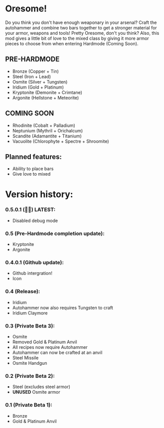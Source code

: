 # Oresome!

Do you think you don't have enough weaponary in your arsenal? Craft the autohammer and combine two bars together to get a stronger material for your armor, weapons and tools! Pretty Oresome, don't you think? Also, this mod gives a little bit of love to the mixed class by giving it more armor pieces to choose from when entering Hardmode (Coming Soon).

## PRE-HARDMODE
- Bronze (Copper + Tin)
- Steel (Iron + Lead)
- Osmite (Silver + Tungsten)
- Iridium (Gold + Platinum)
- Kryptonite (Demonite + Crimtane)
- Argonite (Hellstone + Meteorite)

## COMING SOON
- Rhodinite (Cobalt + Palladium)
- Neptunium (Mythril + Orichalcum)
- Scandite (Adamantite + Titanium)
- Vacuolite (Chlorophyte + Spectre + Shroomite)

## Planned features:
* Ability to place bars
* Give love to mixed

# Version history:

### 0.5.0.1 (🤦‍♂️) LATEST:
- Disabled debug mode

### 0.5 (Pre-Hardmode completion update):
- Kryptonite
- Argonite

### 0.4.0.1 (Github update):
- Github intergration!
- Icon

### 0.4 (Release):
- Iridium
- Autohammer now also requires Tungsten to craft
- Iridium Claymore

### 0.3 (Private Beta 3):
- Osmite
- Removed Gold & Platinum Anvil
- All recipes now require Autohammer
- Autohammer can now be crafted at an anvil
- Steel Missile
- Osmite Handgun

### 0.2 (Private Beta 2):
- Steel (excludes steel armor)
- **UNUSED** Osmite armor

### 0.1 (Private Beta 1):
- Bronze
- Gold & Platinum Anvil
